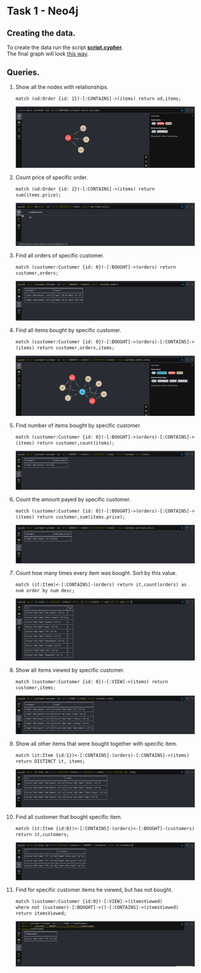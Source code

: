 # Task 1 - Neo4j

## Creating the data.
To create the data run the script [**script.cypher**](./script.cypher).  
The final graph will look [this way](./img/graph-origin.png).

## Queries.

1. Show all the nodes with relationships.
  
    ```
    match (od:Order {id: 2})-[:CONTAINS]->(items) return od,items;
    ```
    ![result-1](./img/query-1.png)
2. Count price of specific order.
  
    ```
    match (od:Order {id: 2})-[:CONTAINS]->(items) return sum(items.price);
    ```
    ![result-2](./img/query-2.png)
3. Find all orders of specific customer.
  
    ```
    match (customer:Customer {id: 0})-[:BOUGHT]->(orders) return customer,orders;
    ```
    ![result-3](./img/query-3.png)
4. Find all items bought by specific customer.
  
    ```
    match (customer:Customer {id: 0})-[:BOUGHT]->(orders)-[:CONTAINS]->(items) return customer,orders,items;
    ```
    ![result-4](./img/query-4.png)
5. Find number of items bought by specific customer.
  
    ```
    match (customer:Customer {id: 0})-[:BOUGHT]->(orders)-[:CONTAINS]->(items) return customer,count(items);
    ```
    ![result-5](./img/query-5.png)
6. Count the amount payed by specific customer.
  
    ```
    match (customer:Customer {id: 0})-[:BOUGHT]->(orders)-[:CONTAINS]->(items) return customer,sum(items.price);
    ```
    ![result-6](./img/query-6.png)
7. Count how many times every item was bought. Sort by this value.
  
    ```
    match (it:Item)<-[:CONTAINS]-(orders) return it,count(orders) as num order by num desc;
    ```
    ![result-7](./img/query-7.png)
8. Show all items viewed by specific customer.
  
    ```
    match (customer:Customer {id: 0})-[:VIEW]->(items) return customer,items;
    ```
    ![result-8](./img/query-8.png)
9. Show all other items that were bought together with specific item.
  
    ```
    match (it:Item {id:1})<-[:CONTAINS]-(orders)-[:CONTAINS]->(items) return DISTINCT it, items;
    ```
    ![result-9](./img/query-9.png)
10. Find all customer that bought specific item.
  
    ```
    match (it:Item {id:0})<-[:CONTAINS]-(orders)<-[:BOUGHT]-(customers) return it,customers;
    ```
    ![result-1o](./img/query-10.png)
11. Find for specific customer items he viewed, but has not bought.
  
    ```
    match (customer:Customer {id:0})-[:VIEW]->(itemsViewed)
    where not (customer)-[:BOUGHT]->()-[:CONTAINS]->(itemsViewed)
    return itemsViewed;
    ```
    ![result-11](./img/query-11.png)
